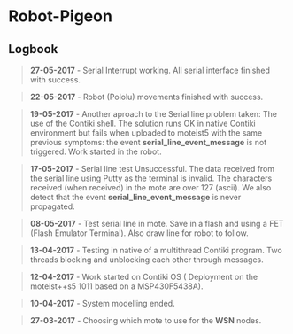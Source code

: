 ﻿# Robot-Pigeon
## Logbook

>**27-05-2017** - Serial Interrupt working. All serial interface finished with success.

>**22-05-2017** - Robot (Pololu) movements finished with success.

>**19-05-2017** - Another aproach to the Serial line problem taken: The use of the Contiki shell. The solution runs OK in 
native Contiki environment but fails when uploaded to moteist5 with the same previous symptoms:  the event **serial_line_event_message** 
is not triggered. Work started in the robot.

>**17-05-2017** - Serial line test Unsuccessful. The data received from the serial line using Putty as the terminal is invalid.
>The characters received (when received) in the mote are over 127 (ascii). We also detect that the event **serial_line_event_message** is never propagated.

>**08-05-2017** - Test serial line in mote. Save in a flash and using a FET (Flash Emulator Terminal). Also draw line for robot to follow.

>**13-04-2017** - Testing in native of a multithread Contiki program. Two threads blocking and unblocking each other through messages.

>**12-04-2017** - Work started on Contiki OS \( Deployment on the moteist++s5 1011 based on a MSP430F5438A\).

>**10-04-2017** - System modelling ended.

>**27-03-2017** - Choosing which mote to use for the **WSN** nodes.
